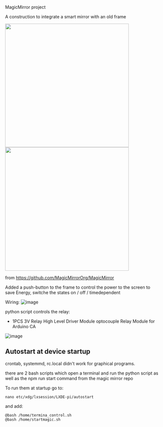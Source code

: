 MagicMirror project 

A construction to integrate a smart mirror with an old frame

<img src="https://github.com/buehlpa/MagicMirror/assets/64488738/cc714f17-6069-44a8-893d-70add986ae0e" width="400">
<img src="https://github.com/buehlpa/MagicMirror/assets/64488738/5d0d68c2-ffc5-4383-b887-3f38d14fd2fb" width="400">

from https://github.com/MagicMirrorOrg/MagicMirror

Added a push-button to the frame to control the power to the screen to save Energy, switche the states on / off / timedependent

Wiring:
![image](https://github.com/buehlpa/MagicMirror/assets/64488738/e5cd18c1-3f0c-4a80-b462-0d42d5882358)



python script controls the relay:

- 1PCS 3V Relay High Level Driver Module optocouple Relay Module for Arduino CA

![image](https://github.com/buehlpa/MagicMirror/assets/64488738/06c76c45-0a2c-499c-aa8a-4d883b7dcad5)



## Autostart at device startup
crontab, systemmd, rc.local didn't work for graphical programs.

there are 2 bash scripts which open a terminal and run the python script as  well as the npm run start command from the magic mirror repo

To run them at startup go to:
```
nano etc/xdg/lxsession/LXDE-pi/autostart
```

and add:
```
@bash /home/termina_control.sh
@bash /home/startmagic.sh
```

